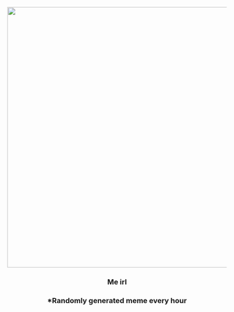 <p align="center">
        <img src="https://i.redd.it/aw83bavqgpu81.jpg" width="600" height="600">
        </p>
        <h3 align="center">Me irl</h3>
        <h3 align="center">*Randomly generated meme every hour</h3>
    